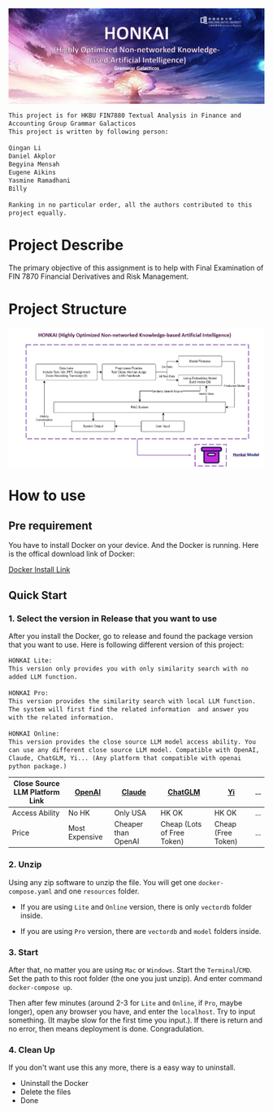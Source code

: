 <img src="./gitresource/image-title.png" alt="Front-Image" align=center />

```
This project is for HKBU FIN7880 Textual Analysis in Finance and Accounting Group Grammar Galacticos
This project is written by following person:

Qingan Li 
Daniel Akplor 
Begyina Mensah
Eugene Aikins
Yasmine Ramadhani
Billy

Ranking in no particular order, all the authors contributed to this project equally.
```

# Project Describe
The primary objective of this assignment is to help with Final Examination of FIN 7870 Financial Derivatives and Risk Management.

# Project Structure
<img src="./gitresource/image-structure.png" alt="Structure-Image" align=center />

# How to use
## Pre requirement
You have to install Docker on your device. And the Docker is running. Here is the offical download link of Docker:

[Docker Install Link](https://www.docker.com/products/docker-desktop/)

## Quick Start
### 1. Select the version in Release that you want to use
After you install the Docker, go to release and found the package version that you want to use. Here is following different version of this project:
```
HONKAI Lite:
This version only provides you with only similarity search with no added LLM function.

HONKAI Pro:
This version provides the similarity search with local LLM function. The system will first find the related information  and answer you with the related information.

HONKAI Online:
This version provides the close source LLM model access ability. You can use any different close source LLM model. Compatible with OpenAI, Claude, ChatGLM, Yi... (Any platform that compatible with openai python package.)
```
| Close Source LLM Platform Link | [OpenAI](https://platform.openai.com/) | [Claude](https://console.anthropic.com/) | [ChatGLM](https://open.bigmodel.cn/) | [Yi](https://platform.lingyiwanwu.com/) | ... |
| --- | --- | --- | --- | --- | --- |
| Access Ability | No HK | Only USA | HK OK | HK OK | ... |
| Price | Most Expensive | Cheaper than OpenAI | Cheap (Lots of Free Token) | Cheap (Free Token) | ... |

### 2. Unzip
Using any zip software to unzip the file. You will get one `docker-compose.yaml` and one `resources` folder.

- If you are using `Lite` and `Online` version, there is only `vectordb` folder inside.

- If you are using `Pro` version, there are `vectordb` and `model` folders inside.

### 3. Start

After that, no matter you are using `Mac` or `Windows`. Start the `Terminal`/`CMD`. Set the path to this root folder (the one you just unzip). And enter command `docker-compose up`. 

Then after few minutes (around 2-3 for `Lite` and `Online`, if `Pro`, maybe longer), open any browser you have, and enter the `localhost`. Try to input something. (It maybe slow for the first time you input.). If there is return and no error, then means deployment is done. Congradulation.

### 4. Clean Up
If you don't want use this any more, there is a easy way to uninstall.
- Uninstall the Docker
- Delete the files
- Done

